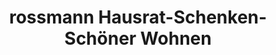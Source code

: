---
title: "rossmann   Hausrat-Schenken-Schöner Wohnen"
url: /oberviechtach/rossmann-hausrat-schenken-schoener-wohnen/
shop: Allgemein
---